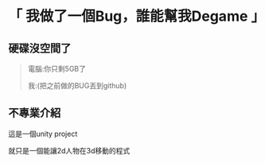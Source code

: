 # 「 我做了一個Bug，誰能幫我Degame 」
## 硬碟沒空間了
>電腦:你只剩5GB了
>
>我:(把之前做的BUG丟到github)

## 不專業介紹
這是一個unity project

就只是一個能讓2d人物在3d移動的程式
